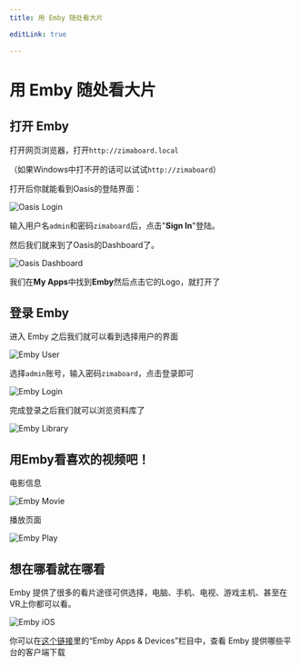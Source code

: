 ```yaml
---
title: 用 Emby 随处看大片

editLink: true

---
```


# 用 Emby 随处看大片

## 打开 Emby

打开网页浏览器，打开`http://zimaboard.local`

（如果Windows中打不开的话可以试试`http://zimaboard`）

打开后你就能看到Oasis的登陆界面：

![Oasis Login](./images/oasis-login.jpeg)

输入用户名`admin`和密码`zimaboard`后，点击"**Sign In**"登陆。

然后我们就来到了Oasis的Dashboard了。

![Oasis Dashboard](./images/oasis-dashboard.jpeg)

我们在**My Apps**中找到**Emby**然后点击它的Logo，就打开了

## 登录 Emby

进入 Emby 之后我们就可以看到选择用户的界面

![Emby User](./images/emby-user.jpeg)


选择`admin`账号，输入密码`zimaboard`，点击登录即可

![Emby Login](./images/emby-login.jpeg)


完成登录之后我们就可以浏览资料库了

![Emby Library](./images/emby-library.jpeg)

## 用Emby看喜欢的视频吧！

电影信息

![Emby Movie](./images/emby-movie.jpeg)

播放页面

![Emby Play](./images/emby-play.jpeg)

## 想在哪看就在哪看

Emby 提供了很多的看片途径可供选择，电脑、手机、电视、游戏主机、甚至在VR上你都可以看。

![Emby iOS](./images/emby-ios.jpg)

你可以在[这个链接](https://emby.media/download.html)里的“Emby Apps & Devices”栏目中，查看 Emby 提供哪些平台的客户端下载


